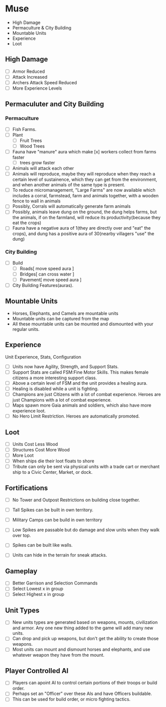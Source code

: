 # Muse

* High Damage
* Permaculture & City Building
* Mountable Units
* Experience
* Loot

## High Damage

- [ ] Armor Reduced
- [ ] Attack Increased
- [ ] Archers Attack Speed Reduced
- [ ] More Experience Levels

## Permaculuter and City Building 

### Permaculture

- [ ] Fish Farms. 
- [ ] Plant 
  - [ ] Fruit Trees
  - [ ] Wood Trees
- [ ] Fauna have "manure" aura which make 
  [x] workers collect from farms faster
  - [ ] trees grow faster
- [ ] Animals will attack each other
- [ ] Animals will reproduce, maybe they will reproduce when they reach a certain level of sustainence, which they can get from the environment, and when another animals of the same type is present.
- [ ] To reduce micromanagement, "Large Farms" are now available which includes a corral, farmstead, farm and animals together, with a wooden fence to wall in animals
- [ ] Possibly, Corrals will automatically generate farm animals
- [ ] Possibly, animals leave dung on the ground, the dung helps farms, but the animals, if on the farmland, will reduce its productivity(because they eat the crops)
- [ ] Fauna have a negative aura of 1(they are directly over and "eat" the crops), and dung has a positive aura of 30(nearby villagers "use" the dung)

### City Building
- [ ] Build 
  - [ ] Roads[ move speed aura ]
  - [ ] Bridges[ can cross water ]
  - [ ] Pavement[ move speed aura ]
- [ ] City Building Features(auras). 

## Mountable Units

* Horses, Elephants, and Camels are mountable units
* Mountable units can be captured from the map
* All these mountable units can be mounted and dismounted with your regular units.

## Experience
Unit Experience, Stats, Configuration
- [ ] Units now have Agility, Strength, and Support Stats. 
- [ ] Support Stats are called FSM:Fine Motor Skills. This makes female citizens a more interesting support class. 
- [ ] Above a certain level of FSM and the unit provides a healing aura.
- [ ] Healing is disabled while a unit is fighting.
- [ ] Champions are just Citizens with a lot of combat experience. Heroes are just Champions with a lot of combat experience. 
- [ ] Maps spawn more Gaia animals and soldiers, which also have more experience loot.
- [ ] No Hero Limit Restriction. Heroes are automatically promoted.

## Loot
- [ ] Units Cost Less Wood
- [ ] Structures Cost More Wood
- [ ] More Loot
- [ ] When ships die their loot floats to shore
- [ ] Tribute can only be sent via physical units with a trade cart or merchant ship to a Civic Center, Market, or dock.

## Fortifications
- [ ] No Tower and Outpost Restrictions on building close together. 
- [ ] Tall Spikes can be built in own territory. 
- [ ] Military Camps can be build in own territory
- [ ] Low Spikes are passable but do damage and slow units when they walk over top.
- [ ] Spikes can be built like walls.
- [ ] Units can hide in the terrain for sneak attacks.


## Gameplay
- [ ] Better Garrison and Selection Commands
- [ ] Select Lowest x in group
- [ ] Select Highest x in group

## Unit Types
- [ ] New units types are generated based on weapons, mounts, civilization and armor. Any one new thing added to the game will add many new units. 
- [ ] Can drop and pick up weapons, but don't get the ability to create those weapons.
- [ ] Most units can mount and dismount horses and elephants, and use whatever weapon they have from the mount.

## Player Controlled AI

- [ ] Players can apoint AI to control certain portions of their troops or build order.
- [ ] Perhaps set an "Officer" over these AIs and have Officers buildable.
- [ ] This can be used for build order, or micro fighting tactics. 
